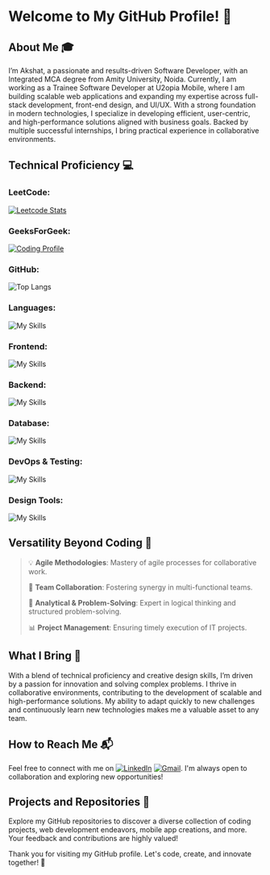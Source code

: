 # Welcome to My GitHub Profile! 👋

## About Me 🎓

I’m Akshat, a passionate and results-driven Software Developer, with an Integrated MCA degree from Amity University, Noida. Currently, I am working as a Trainee Software Developer at U2opia Mobile, where I am building scalable web applications and expanding my expertise across full-stack development, front-end design, and UI/UX. With a strong foundation in modern technologies, I specialize in developing efficient, user-centric, and high-performance solutions aligned with business goals. Backed by multiple successful internships, I bring practical experience in collaborative environments.

## Technical Proficiency 💻
### LeetCode:
[![Leetcode Stats](https://leetcard.jacoblin.cool/sri_akshat5?animation=false)](https://leetcode.com/sri_akshat5/)                     

### GeeksForGeek:
[![Coding Profile](https://coding-cards.vercel.app/api/gfg-stats?action=profileCard&theme=dark&userName=sri_akshat5/)](https://auth.geeksforgeeks.org/user/sri_akshat5)

### GitHub:
![Top Langs](https://github-readme-stats.vercel.app/api/top-langs/?username=Sri-Akshat5&hide_progress=true)

### Languages: 
![My Skills](https://skillicons.dev/icons?i=java,js,ts,html,css,mysql&theme=dark)



### Frontend: 
![My Skills](https://skillicons.dev/icons?i=react,vue,tailwind&theme=dark)



### Backend:
![My Skills](https://skillicons.dev/icons?i=nodejs,express,spring&theme=dark)



### Database:
![My Skills](https://skillicons.dev/icons?i=mysql,mongodb,aws&theme=dark)



### DevOps & Testing:
![My Skills](https://skillicons.dev/icons?i=docker,github,gitlab,postman&theme=dark)



### Design Tools:
![My Skills](https://skillicons.dev/icons?i=figma,wordpress&theme=dark)


## Versatility Beyond Coding 🚀
> 💡 **Agile Methodologies**: Mastery of agile processes for collaborative work.
>
> 🤝 **Team Collaboration**: Fostering synergy in multi-functional teams.
>
> 🧠 **Analytical & Problem-Solving**: Expert in logical thinking and structured problem-solving.
>
> 📊 **Project Management**: Ensuring timely execution of IT projects.

## What I Bring 🌟
With a blend of technical proficiency and creative design skills, I’m driven by a passion for innovation and solving complex problems. I thrive in collaborative environments, contributing to the development of scalable and high-performance solutions. My ability to adapt quickly to new challenges and continuously learn new technologies makes me a valuable asset to any team.

## How to Reach Me 📬

Feel free to connect with me on [![LinkedIn](https://skillicons.dev/icons?i=linkedin&theme=dark)](https://www.linkedin.com/in/sriakshat5/) [![Gmail](https://skillicons.dev/icons?i=gmail)](mailto:akshatsrivastava566@gmail.com). I'm always open to collaboration and exploring new opportunities!

## Projects and Repositories 🔗


Explore my GitHub repositories to discover a diverse collection of coding projects, web development endeavors, mobile app creations, and more. Your feedback and contributions are highly valued!

Thank you for visiting my GitHub profile. Let's code, create, and innovate together! 🚀
